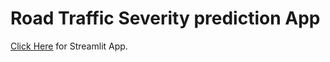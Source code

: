 # Road Traffic Severity prediction App
[Click Here](https://road-trafficprediction.herokuapp.com/) for Streamlit App.
